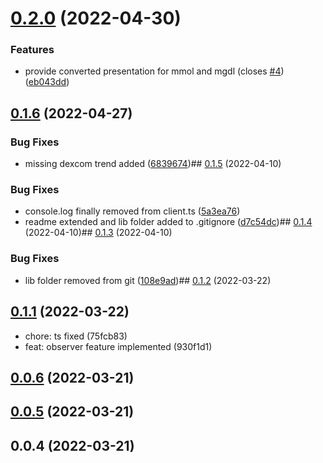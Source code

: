 

# [0.2.0](https://github.com/DiaKEM/dexcom-api-client/compare/0.1.6...0.2.0) (2022-04-30)


### Features

* provide converted presentation for mmol and mgdl (closes [#4](https://github.com/DiaKEM/dexcom-api-client/issues/4)) ([eb043dd](https://github.com/DiaKEM/dexcom-api-client/commit/eb043dd4171ebac190aba32467cc237f15f5e5dc))

## [0.1.6](https://github.com/DiaKEM/dexcom-api-client/compare/0.1.5...0.1.6) (2022-04-27)


### Bug Fixes

* missing dexcom trend added ([6839674](https://github.com/DiaKEM/dexcom-api-client/commit/68396748e112ec87f343157eeb479aacdbdf122c))## [0.1.5](https://github.com/DiaKEM/dexcom-api-client/compare/0.1.4...0.1.5) (2022-04-10)


### Bug Fixes

* console.log finally removed from client.ts ([5a3ea76](https://github.com/DiaKEM/dexcom-api-client/commit/5a3ea7637c02a84c6083ead15bb9b5fa9e508a17))
* readme extended and lib folder added to .gitignore ([d7c54dc](https://github.com/DiaKEM/dexcom-api-client/commit/d7c54dce11946d5a7de88203db086c440da1f538))## [0.1.4](https://github.com/DiaKEM/dexcom-api-client/compare/0.1.3...0.1.4) (2022-04-10)## [0.1.3](https://github.com/DiaKEM/dexcom-api-client/compare/0.1.2...0.1.3) (2022-04-10)


### Bug Fixes

* lib folder removed from git ([108e9ad](https://github.com/DiaKEM/dexcom-api-client/commit/108e9ad814b9bad6544f1e4ea8706fd4ce3fc0e3))## [0.1.2](https://github.com/DiaKEM/dexcom-api-client/compare/0.1.1...0.1.2) (2022-03-22)

## [0.1.1](https://github.com/DiaKEM/dexcom-api-client/compare/0.1.0...0.1.1) (2022-03-22)
* chore: ts fixed (75fcb83)
* feat: observer feature implemented (930f1d1)
 
## [0.0.6](https://github.com/DiaKEM/dexcom-api-client/compare/0.0.5...0.0.6) (2022-03-21)

## [0.0.5](https://github.com/DiaKEM/dexcom-api-client/compare/0.0.4...0.0.5) (2022-03-21)

## 0.0.4 (2022-03-21)